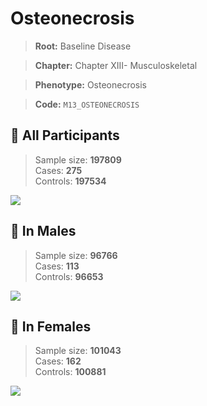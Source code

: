 # Osteonecrosis

> **Root:** Baseline Disease  

> **Chapter:** Chapter XIII- Musculoskeletal  

> **Phenotype:** Osteonecrosis  

> **Code:** `M13_OSTEONECROSIS`

## 🧪 All Participants  
> Sample size: **197809**  
> Cases: **275**  
> Controls: **197534**
<img src="/Disease/Figures/ALL/Incidence/M13_OSTEONECROSIS.png"/>
<CsvTable src="/Disease/Data/ALL/Incidence/COX_M13_OSTEONECROSIS.csv" label="🔍 View full results" />

## 👨 In Males  
> Sample size: **96766**  
> Cases: **113**  
> Controls: **96653**
<img src="/Disease/Figures/Male/Incidence/M13_OSTEONECROSIS.png"/>
<CsvTable src="/Disease/Data/Male/Incidence/COX_M13_OSTEONECROSIS.csv" label="🔍 View full results" />

## 👩 In Females  
> Sample size: **101043**  
> Cases: **162**  
> Controls: **100881**
<img src="/Disease/Figures/Female/Incidence/M13_OSTEONECROSIS.png"/>
<CsvTable src="/Disease/Data/Female/Incidence/COX_M13_OSTEONECROSIS.csv" label="🔍 View full results" />
